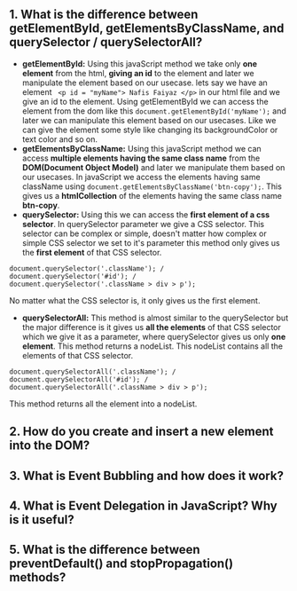 ## 1. What is the difference between getElementById, getElementsByClassName, and querySelector / querySelectorAll?
- **getElementById:** Using this javaScript method we take only **one element** from the html, **giving an id** to the element and later we manipulate the element based on our usecase. lets say we have an element ``` <p id = "myName"> Nafis Faiyaz </p>``` in our html file and we give an id to the element. Using getElementById we can access the element from the dom like this ``` document.getElementById('myName'); ``` and later we can manipulate this element based on our usecases. Like we can give the element some style like changing its backgroundColor or text color and so on.
- **getElementsByClassName:** Using this javaScript method we can access **multiple elements having the same class name** from the **DOM(Document Object Model)** and later we manipulate them based on our usecases. In javaScript we access the elements having same className using ``` document.getElementsByClassName('btn-copy'); ```. This gives us a **htmlCollection** of the elements having the same class name **btn-copy**.
- **querySelector:** Using this we can access the **first element of a css selector**. In querySelector parameter we give a CSS selector. This selector can be complex or simple, doesn't matter how complex or simple CSS selector we set to it's parameter this method only gives us the **first element** of that CSS selector.
```
document.querySelector('.className'); /
document.querySelector('#id'); /
document.querySelector('.className > div > p');
```
No matter what the CSS selector is, it only gives us the first element.
- **querySelectorAll:** This method is almost similar to the querySelector but the major difference is it gives us **all the elements** of that CSS selector which we give it as a parameter, where querySelector gives us only **one element**. This method returns a nodeList. This nodeList contains all the elements of that CSS selector.
```
document.querySelectorAll('.className'); /
document.querySelectorAll('#id'); /
document.querySelectorAll('.className > div > p');
```
This method returns all the element into a nodeList.
## 2. How do you create and insert a new element into the DOM?


## 3. What is Event Bubbling and how does it work?


## 4. What is Event Delegation in JavaScript? Why is it useful?


## 5. What is the difference between preventDefault() and stopPropagation() methods?

